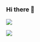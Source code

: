 ### Hi there 👋

<!--
**Tiakon/Tiakon** is a ✨ _special_ ✨ repository because its `README.md` (this file) appears on your GitHub profile.

Here are some ideas to get you started:

- 🔭 I’m currently working on ...
- 🌱 I’m currently learning ...
- 👯 I’m looking to collaborate on ...
- 🤔 I’m looking for help with ...
- 💬 Ask me about ...
- 📫 How to reach me: ...
- 😄 Pronouns: ...
- ⚡ Fun fact: ...
-->
![](https://readme-typing-svg.demolab.com?font=Fira+Code&pause=1000&color=393959&width=435&lines=🌱+I’m+currently+learning%2C;Cheer+together+with+you!;--Tiakon)

![](https://github-readme-stats.vercel.app/api?username=Tiakon&show_icons=true&hide_border=true&theme=tokyonight)
